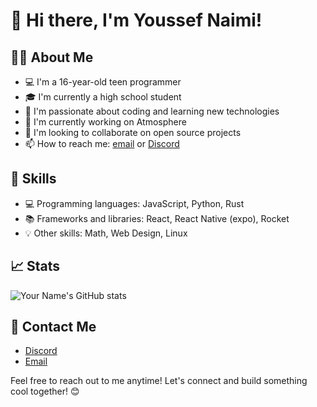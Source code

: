 # 👋 Hi there, I'm Youssef Naimi!

## 👨‍💻 About Me
- 💻 I'm a 16-year-old teen programmer
- 🎓 I'm currently a high school student
- 🌱 I'm passionate about coding and learning new technologies
- 🔭 I'm currently working on Atmosphere 
- 🌟 I'm looking to collaborate on open source projects
- 📫 How to reach me: [email](mailto:p141052906@taalim.ma) or [Discord](https://discordapp.com/users/698802214067634176)

## 🚀 Skills
- 💻 Programming languages: JavaScript, Python, Rust
- 📚 Frameworks and libraries: React, React Native (expo), Rocket
- 💡 Other skills: Math, Web Design, Linux

## 📈 Stats
![Your Name's GitHub stats](https://github-readme-stats.vercel.app/api?username=Youssef-Naimi&show_icons=true&theme=radical)

## 💬 Contact Me
- [Discord](https://discordapp.com/users/698802214067634176)
- [Email](mailto:p141052906@taalim.ma)

Feel free to reach out to me anytime! Let's connect and build something cool together! 😊
